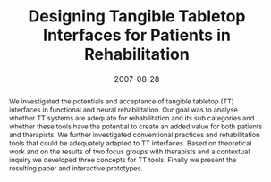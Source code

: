---
abstract: We investigated the potentials and acceptance of tangible tabletop (TT)
  interfaces in functional and neural rehabilitation. Our goal was to analyse whether
  TT systems are adequate for rehabilitation and its sub categories and whether these
  tools have the potential to create an added value for both patients and therapists.
  We further investigated conventional practices and rehabilitation tools that could
  be adequately adapted to TT interfaces. Based on theoretical work and on the results
  of two focus groups with therapists and a contextual inquiry we developed three
  concepts for TT tools. Finally we present the resulting paper and interactive prototypes.
authors:
- Michael Leitner
- Martin Tomitsch
- Thomas Költringer
- Karin Kappel
- Thomas Grechenig
date: '2007-08-28'
featured: false
links:
- name: Publik
  url: https://publik.tuwien.ac.at/showentry.php?ID=141546&lang=2
publication_types:
- '1'
publishDate: '2007-08-28'
specifics: 'Vortrag: Conference & Workshop on Assistive Technologies for People with
  Vision & Hearing Impairments: Assistive Technology for All Ages, CVHI 2007, Granada,
  Spain; 28.08.2007 - 31.08.2007; in: "Proceedings of the Conference and Workshop
  on Assistive Technology for People with Vision and Hearing Impairments", M. Hersh
  (Hrg.); (2007), 7 S.'
title: Designing Tangible Tabletop Interfaces for Patients in Rehabilitation
url_pdf: ''
---